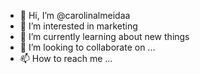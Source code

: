 - 👋 Hi, I’m @carolinalmeidaa
- 👀 I’m interested in marketing
- 🌱 I’m currently learning about new things
- 💞️ I’m looking to collaborate on ...
- 📫 How to reach me ...

<!---
carolinalmeidaa/carolinalmeidaa is a ✨ special ✨ repository because its `README.md` (this file) appears on your GitHub profile.
You can click the Preview link to take a look at your changes.
--->
